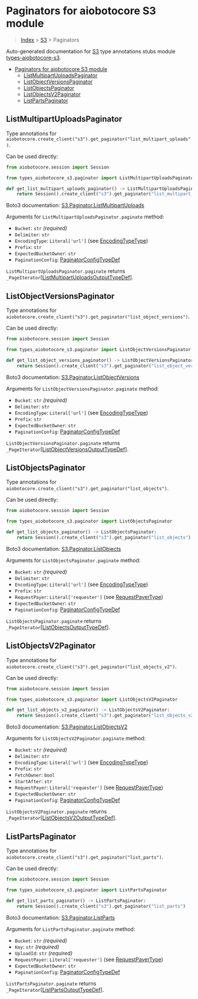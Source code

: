 <a id="paginators-for-aiobotocore-s3-module"></a>

# Paginators for aiobotocore S3 module

> [Index](..) > [S3](.) > Paginators

Auto-generated documentation for
[S3](https://boto3.amazonaws.com/v1/documentation/api/latest/reference/services/s3.html#S3)
type annotations stubs module
[types-aiobotocore-s3](https://pypi.org/project/types-aiobotocore-s3/).

- [Paginators for aiobotocore S3 module](#paginators-for-aiobotocore-s3-module)
  - [ListMultipartUploadsPaginator](#listmultipartuploadspaginator)
  - [ListObjectVersionsPaginator](#listobjectversionspaginator)
  - [ListObjectsPaginator](#listobjectspaginator)
  - [ListObjectsV2Paginator](#listobjectsv2paginator)
  - [ListPartsPaginator](#listpartspaginator)

<a id="listmultipartuploadspaginator"></a>

## ListMultipartUploadsPaginator

Type annotations for
`aiobotocore.create_client("s3").get_paginator("list_multipart_uploads")`.

Can be used directly:

```python
from aiobotocore.session import Session

from types_aiobotocore_s3.paginator import ListMultipartUploadsPaginator

def get_list_multipart_uploads_paginator() -> ListMultipartUploadsPaginator:
    return Session().create_client("s3").get_paginator("list_multipart_uploads")
```

Boto3 documentation:
[S3.Paginator.ListMultipartUploads](https://boto3.amazonaws.com/v1/documentation/api/latest/reference/services/s3.html#S3.Paginator.ListMultipartUploads)

Arguments for `ListMultipartUploadsPaginator.paginate` method:

- `Bucket`: `str` *(required)*
- `Delimiter`: `str`
- `EncodingType`: `Literal['url']` (see
  [EncodingTypeType](./literals.md#encodingtypetype))
- `Prefix`: `str`
- `ExpectedBucketOwner`: `str`
- `PaginationConfig`:
  [PaginatorConfigTypeDef](./type_defs.md#paginatorconfigtypedef)

`ListMultipartUploadsPaginator.paginate` returns
`_PageIterator`\[[ListMultipartUploadsOutputTypeDef](./type_defs.md#listmultipartuploadsoutputtypedef)\].

<a id="listobjectversionspaginator"></a>

## ListObjectVersionsPaginator

Type annotations for
`aiobotocore.create_client("s3").get_paginator("list_object_versions")`.

Can be used directly:

```python
from aiobotocore.session import Session

from types_aiobotocore_s3.paginator import ListObjectVersionsPaginator

def get_list_object_versions_paginator() -> ListObjectVersionsPaginator:
    return Session().create_client("s3").get_paginator("list_object_versions")
```

Boto3 documentation:
[S3.Paginator.ListObjectVersions](https://boto3.amazonaws.com/v1/documentation/api/latest/reference/services/s3.html#S3.Paginator.ListObjectVersions)

Arguments for `ListObjectVersionsPaginator.paginate` method:

- `Bucket`: `str` *(required)*
- `Delimiter`: `str`
- `EncodingType`: `Literal['url']` (see
  [EncodingTypeType](./literals.md#encodingtypetype))
- `Prefix`: `str`
- `ExpectedBucketOwner`: `str`
- `PaginationConfig`:
  [PaginatorConfigTypeDef](./type_defs.md#paginatorconfigtypedef)

`ListObjectVersionsPaginator.paginate` returns
`_PageIterator`\[[ListObjectVersionsOutputTypeDef](./type_defs.md#listobjectversionsoutputtypedef)\].

<a id="listobjectspaginator"></a>

## ListObjectsPaginator

Type annotations for
`aiobotocore.create_client("s3").get_paginator("list_objects")`.

Can be used directly:

```python
from aiobotocore.session import Session

from types_aiobotocore_s3.paginator import ListObjectsPaginator

def get_list_objects_paginator() -> ListObjectsPaginator:
    return Session().create_client("s3").get_paginator("list_objects")
```

Boto3 documentation:
[S3.Paginator.ListObjects](https://boto3.amazonaws.com/v1/documentation/api/latest/reference/services/s3.html#S3.Paginator.ListObjects)

Arguments for `ListObjectsPaginator.paginate` method:

- `Bucket`: `str` *(required)*
- `Delimiter`: `str`
- `EncodingType`: `Literal['url']` (see
  [EncodingTypeType](./literals.md#encodingtypetype))
- `Prefix`: `str`
- `RequestPayer`: `Literal['requester']` (see
  [RequestPayerType](./literals.md#requestpayertype))
- `ExpectedBucketOwner`: `str`
- `PaginationConfig`:
  [PaginatorConfigTypeDef](./type_defs.md#paginatorconfigtypedef)

`ListObjectsPaginator.paginate` returns
`_PageIterator`\[[ListObjectsOutputTypeDef](./type_defs.md#listobjectsoutputtypedef)\].

<a id="listobjectsv2paginator"></a>

## ListObjectsV2Paginator

Type annotations for
`aiobotocore.create_client("s3").get_paginator("list_objects_v2")`.

Can be used directly:

```python
from aiobotocore.session import Session

from types_aiobotocore_s3.paginator import ListObjectsV2Paginator

def get_list_objects_v2_paginator() -> ListObjectsV2Paginator:
    return Session().create_client("s3").get_paginator("list_objects_v2")
```

Boto3 documentation:
[S3.Paginator.ListObjectsV2](https://boto3.amazonaws.com/v1/documentation/api/latest/reference/services/s3.html#S3.Paginator.ListObjectsV2)

Arguments for `ListObjectsV2Paginator.paginate` method:

- `Bucket`: `str` *(required)*
- `Delimiter`: `str`
- `EncodingType`: `Literal['url']` (see
  [EncodingTypeType](./literals.md#encodingtypetype))
- `Prefix`: `str`
- `FetchOwner`: `bool`
- `StartAfter`: `str`
- `RequestPayer`: `Literal['requester']` (see
  [RequestPayerType](./literals.md#requestpayertype))
- `ExpectedBucketOwner`: `str`
- `PaginationConfig`:
  [PaginatorConfigTypeDef](./type_defs.md#paginatorconfigtypedef)

`ListObjectsV2Paginator.paginate` returns
`_PageIterator`\[[ListObjectsV2OutputTypeDef](./type_defs.md#listobjectsv2outputtypedef)\].

<a id="listpartspaginator"></a>

## ListPartsPaginator

Type annotations for
`aiobotocore.create_client("s3").get_paginator("list_parts")`.

Can be used directly:

```python
from aiobotocore.session import Session

from types_aiobotocore_s3.paginator import ListPartsPaginator

def get_list_parts_paginator() -> ListPartsPaginator:
    return Session().create_client("s3").get_paginator("list_parts")
```

Boto3 documentation:
[S3.Paginator.ListParts](https://boto3.amazonaws.com/v1/documentation/api/latest/reference/services/s3.html#S3.Paginator.ListParts)

Arguments for `ListPartsPaginator.paginate` method:

- `Bucket`: `str` *(required)*
- `Key`: `str` *(required)*
- `UploadId`: `str` *(required)*
- `RequestPayer`: `Literal['requester']` (see
  [RequestPayerType](./literals.md#requestpayertype))
- `ExpectedBucketOwner`: `str`
- `PaginationConfig`:
  [PaginatorConfigTypeDef](./type_defs.md#paginatorconfigtypedef)

`ListPartsPaginator.paginate` returns
`_PageIterator`\[[ListPartsOutputTypeDef](./type_defs.md#listpartsoutputtypedef)\].
